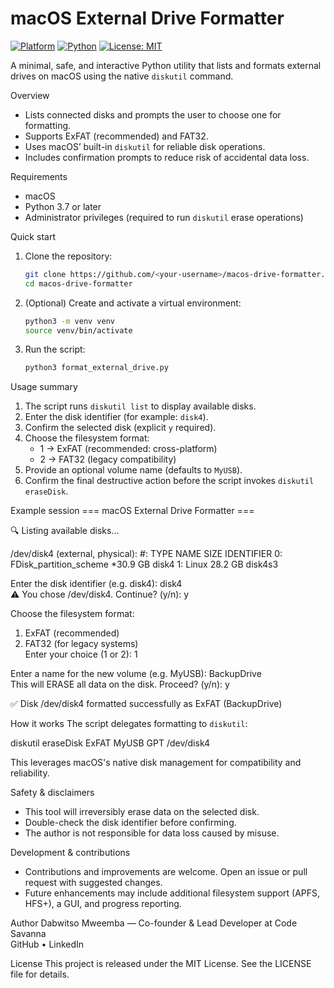 # macOS External Drive Formatter

[![Platform](https://img.shields.io/badge/platform-macOS-lightgrey)](https://www.apple.com/macos/)
[![Python](https://img.shields.io/badge/python-%3E%3D3.7-blue)](#)
[![License: MIT](https://img.shields.io/badge/license-MIT-green)](LICENSE)

A minimal, safe, and interactive Python utility that lists and formats external drives on macOS using the native `diskutil` command.

Overview
- Lists connected disks and prompts the user to choose one for formatting.
- Supports ExFAT (recommended) and FAT32.
- Uses macOS’ built-in `diskutil` for reliable disk operations.
- Includes confirmation prompts to reduce risk of accidental data loss.

Requirements
- macOS
- Python 3.7 or later
- Administrator privileges (required to run `diskutil` erase operations)

Quick start
1. Clone the repository:
   ```bash
   git clone https://github.com/<your-username>/macos-drive-formatter.git
   cd macos-drive-formatter
   ```
2. (Optional) Create and activate a virtual environment:
   ```bash
   python3 -m venv venv
   source venv/bin/activate
   ```
3. Run the script:
   ```bash
   python3 format_external_drive.py
   ```

Usage summary
1. The script runs `diskutil list` to display available disks.
2. Enter the disk identifier (for example: `disk4`).
3. Confirm the selected disk (explicit `y` required).
4. Choose the filesystem format:
   - 1 → ExFAT (recommended: cross-platform)
   - 2 → FAT32 (legacy compatibility)
5. Provide an optional volume name (defaults to `MyUSB`).
6. Confirm the final destructive action before the script invokes `diskutil eraseDisk`.

Example session
=== macOS External Drive Formatter ===

🔍 Listing available disks...

/dev/disk4 (external, physical):
   #:                       TYPE NAME                    SIZE       IDENTIFIER
   0:     FDisk_partition_scheme                        *30.9 GB    disk4
   1:                      Linux                         28.2 GB     disk4s3

Enter the disk identifier (e.g. disk4): disk4  
⚠️  You chose /dev/disk4. Continue? (y/n): y

Choose the filesystem format:  
1. ExFAT (recommended)  
2. FAT32 (for legacy systems)  
Enter your choice (1 or 2): 1

Enter a name for the new volume (e.g. MyUSB): BackupDrive  
This will ERASE all data on the disk. Proceed? (y/n): y

✅ Disk /dev/disk4 formatted successfully as ExFAT (BackupDrive)

How it works
The script delegates formatting to `diskutil`:

diskutil eraseDisk ExFAT MyUSB GPT /dev/disk4

This leverages macOS's native disk management for compatibility and reliability.

Safety & disclaimers
- This tool will irreversibly erase data on the selected disk.
- Double-check the disk identifier before confirming.
- The author is not responsible for data loss caused by misuse.

Development & contributions
- Contributions and improvements are welcome. Open an issue or pull request with suggested changes.
- Future enhancements may include additional filesystem support (APFS, HFS+), a GUI, and progress reporting.

Author
Dabwitso Mweemba — Co-founder & Lead Developer at Code Savanna  
GitHub • LinkedIn

License
This project is released under the MIT License. See the LICENSE file for details.
